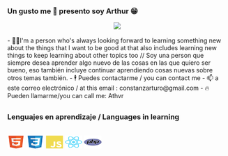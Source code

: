 ### Un gusto me 👋 presento soy Arthur 😁 

<p align="center">
    <!-- Typing SVG by DenverCoder1 - https://github.com/DenverCoder1/readme-typing-svg -->
    <a href="https://github.com/DenverCoder1/readme-typing-svg">
    <img src="https://readme-typing-svg.herokuapp.com?color=0074E8&lines=Hi%20there%20👋;I%20am%20Arthur&font=Fira%20Code&center=true&width=440&height=45&vCenter=true&size=22" />
  </a>
  
  
  </p>
- 🧑‍🎓I'm a person who's always looking forward to learning something new about the things that I want to be good at that also includes learning new things to keep learning about other topics too //
Soy una person que siempre desea aprender algo nuevo de las cosas en las que quiero ser bueno, eso también incluye continuar aprendiendo cosas nuevas sobre otros temas también.
- 🕴 Puedes contactarme / you can contact me
- 📫 a este correo electrónico / at this email : constanzarturo@gmail.com
- 🔥 Pueden llamarme/you can call me: Athvr 
 


  ##
### Lenguajes en aprendizaje / Languages in learning
  <div style="display: inline_block"><br>
  <img align="center" alt="Rafa-HTML" height="30" width="40" src="https://raw.githubusercontent.com/devicons/devicon/master/icons/html5/html5-original.svg">
  <img align="center" alt="Rafa-CSS" height="30" width="40" src="https://raw.githubusercontent.com/devicons/devicon/master/icons/css3/css3-original.svg">
  <img align="center" alt="Rafa-Js" height="30" width="40" src="https://raw.githubusercontent.com/devicons/devicon/master/icons/javascript/javascript-plain.svg">
  <img align="center" alt="Rafa-React" height="30" width="40" src="https://raw.githubusercontent.com/devicons/devicon/master/icons/react/react-original.svg">
  <img align="center" alt="Rafa-PHP" height="30" width="40" src="https://raw.githubusercontent.com/devicons/devicon/master/icons/php/php-original.svg">
</div>
  
 ##
